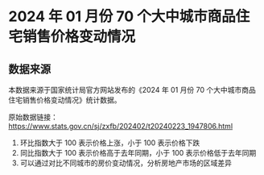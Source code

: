 # 2024 年 01 月份 70 个大中城市商品住宅销售价格变动情况

## 数据来源

本数据来源于国家统计局官方网站发布的《2024 年 01 月份 70 个大中城市商品住宅销售价格变动情况》统计数据。

原始数据链接：https://www.stats.gov.cn/sj/zxfb/202402/t20240223_1947806.html

1. 环比指数大于 100 表示价格上涨，小于 100 表示价格下跌
2. 同比指数大于 100 表示价格高于去年同期，小于 100 表示价格低于去年同期
3. 可以通过对比不同城市的房价变动情况，分析房地产市场的区域差异
